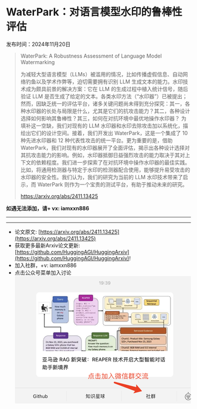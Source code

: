 # WaterPark：对语言模型水印的鲁棒性评估
发布时间：2024年11月20日


> WaterPark: A Robustness Assessment of Language Model Watermarking
>
> 为减轻大型语言模型（LLMs）被滥用的情况，比如传播虚假信息、自动网络钓鱼以及学术作弊等，迫切需要拥有识别 LLM 生成文本的能力。水印技术成为颇具前景的解决方案：它在 LLM 的生成过程中植入统计信号，随后验证 LLM 是否生成了给定的文本。各类水印方法（“水印器”）已被提出；然而，因缺乏统一的评估平台，诸多关键问题尚未得到充分探究：其一，各种水印器的长处与局限是什么，尤其是它们的抗攻击能力？其二，各种设计选择如何影响其鲁棒性？其三，如何在对抗环境中最优地操作水印器？
  为填补这一空缺，我们对现有的 LLM 水印器和水印去除攻击加以系统化，描绘出它们的设计空间。接着，我们开发出 WaterPark，这是一个集成了 10 种先进水印器和 12 种代表性攻击的统一平台。更为重要的是，借助 WaterPark，我们对现有的水印器展开了全面评估，揭示出各种设计选择对其抗攻击能力的影响。例如，水印器抵御日益强烈攻击的能力取决于其对上下文的依赖程度。我们进一步探索了在对抗环境中操作水印器的最佳实践。比如，将通用检测器与特定于水印的检测器配合使用，能够提升易受攻击的水印器的安全性。我们认为，我们的研究为当前的 LLM 水印技术带来了启示，而 WaterPark 则作为一个宝贵的测试平台，有助于推动未来的研究。
>
> https://arxiv.org/abs/2411.13425

**如遇无法添加，请+ vx: iamxxn886**
<hr />


<hr />

- 论文原文: [https://arxiv.org/abs/2411.13425](https://arxiv.org/abs/2411.13425)
- 获取更多最新Arxiv论文更新: [https://github.com/HuggingAGI/HuggingArxiv](https://github.com/HuggingAGI/HuggingArxiv)!
- 加入社群，+v: iamxxn886
- 点击公众号菜单加入讨论
![](https://raw.githubusercontent.com/HuggingAGI/wx_assets/main/2024/07/31/1722434818326-94339e92-22f1-4472-9d27-fed232f70b5d.jpeg)